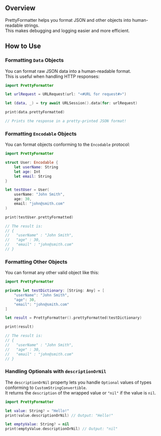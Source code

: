 ## Overview
PrettyFormatter helps you format JSON and other objects into human-readable strings.<br>
This makes debugging and logging easier and more efficient.

## How to Use
### Formatting `Data` Objects
You can format raw JSON data into a human-readable format.<br>
This is useful when handling HTTP responses:
```swift
import PrettyFormatter

let urlRequest = URLRequest(url: "<#URL for request#>")

let (data, _) = try await URLSession().data(for: urlRequest)

print(data.prettyFormatted)

// Prints the response in a pretty-printed JSON format!
```

### Formatting `Encodable` Objects
You can format objects conforming to the `Encodable` protocol:
```swift
import PrettyFormatter

struct User: Encodable {
    let userName: String
    let age: Int
    let email: String
}

let testUser = User(
    userName: "John Smith",
    age: 30,
    email: "john@smith.com"
)

print(testUser.prettyFormatted)

// The result is:
// {
//   "userName" : "John Smith",
//   "age" : 30,
//   "email" : "john@smith.com"
// }
```

### Formatting Other Objects
You can format any other valid object like this:
```swift
import PrettyFormatter

private let testDictionary: [String: Any] = [
    "userName": "John Smith",
    "age": 30,
    "email": "john@smith.com"
]

let result = PrettyFormatter().prettyFormatted(testDictionary)

print(result)

// The result is:
// {
//   "userName" : "John Smith",
//   "age" : 30,
//   "email" : "john@smith.com"
// }
```

### Handling Optionals with `descriptionOrNil`
The `descriptionOrNil` property lets you handle `Optional` values of types conforming to `CustomStringConvertible`.<br>
It returns the `description` of the wrapped value or `"nil"` if the value is `nil`.

```swift
import PrettyFormatter

let value: String? = "Hello!"
print(value.descriptionOrNil) // Output: "Hello!"

let emptyValue: String? = nil
print(emptyValue.descriptionOrNil) // Output: "nil"
```